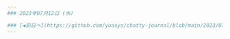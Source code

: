 ```yaml
---
### 2023年07月12日 (水)

### [◀️前日へ](https://github.com/yuasys/chatty-journal/blob/main/2023/07/2023-07-11.md)&emsp;&emsp;&emsp;&emsp;[翌日へ▶️](https://github.com/yuasys/chatty-journal/blob/main/2023/07/2023-07-13.md)
---
```



